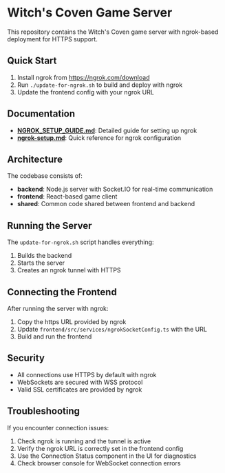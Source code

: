 # Witch's Coven Game Server

This repository contains the Witch's Coven game server with ngrok-based deployment for HTTPS support.

## Quick Start

1. Install ngrok from https://ngrok.com/download
2. Run `./update-for-ngrok.sh` to build and deploy with ngrok
3. Update the frontend config with your ngrok URL

## Documentation

- **[NGROK_SETUP_GUIDE.md](NGROK_SETUP_GUIDE.md)**: Detailed guide for setting up ngrok
- **[ngrok-setup.md](ngrok-setup.md)**: Quick reference for ngrok configuration

## Architecture

The codebase consists of:

- **backend**: Node.js server with Socket.IO for real-time communication
- **frontend**: React-based game client
- **shared**: Common code shared between frontend and backend

## Running the Server

The `update-for-ngrok.sh` script handles everything:
1. Builds the backend
2. Starts the server
3. Creates an ngrok tunnel with HTTPS

## Connecting the Frontend

After running the server with ngrok:

1. Copy the https URL provided by ngrok
2. Update `frontend/src/services/ngrokSocketConfig.ts` with the URL
3. Build and run the frontend

## Security

- All connections use HTTPS by default with ngrok
- WebSockets are secured with WSS protocol
- Valid SSL certificates are provided by ngrok

## Troubleshooting

If you encounter connection issues:

1. Check ngrok is running and the tunnel is active
2. Verify the ngrok URL is correctly set in the frontend config
3. Use the Connection Status component in the UI for diagnostics
4. Check browser console for WebSocket connection errors